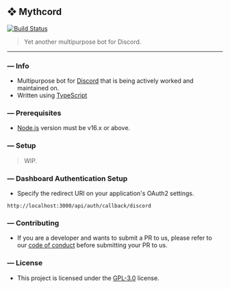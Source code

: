 <!-- TITLE -->
## ❖ Mythcord

<!-- BADGES -->
[![Build Status](https://img.shields.io/circleci/build/gh/mythcordbot/mythcord?style=flat-square&token=7017f2cc77081e33e3c1fbff78d32e065fe72c9e)](https://app.circleci.com/pipelines/github/mythcordbot/mythcord)

<!-- DESCRIPTION -->
> Yet another multipurpose bot for Discord.

* * *

<!-- INFORMATION -->
### — Info

   - Multipurpose bot for [Discord](https://discord.com) that is being actively worked and maintained on.
   - Written using [TypeScript](https://www.typescriptlang.org/)

### — Prerequisites

   - [Node.js](https://nodejs.org) version must be v16.x or above.

### — Setup

   > WIP.

<!-- MISCELLANEOUS (SETUP) -->
### — Dashboard Authentication Setup

   - Specify the redirect URI on your application's OAuth2 settings.

   ```
   http://localhost:3000/api/auth/callback/discord
   ```

<!-- CONTRIBUTING -->
### — Contributing

   * If you are a developer and wants to submit a PR to us, please refer to our [code of conduct](.github/CONTRIBUTING.md) before submitting your PR to us.

<!-- LICENSE -->
### — License

   - This project is licensed under the [GPL-3.0](LICENSE) license.